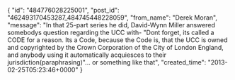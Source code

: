  {
   "id": "484776028225001",
   "post_id": "462493170453287_484745448228059",
   "from_name": "Derek Moran",
   "message": "In that 25-part series he did, David-Wynn Miller answered somebodys question regarding the UCC with- \"Dont forget, its called a CODE for a reason. Its a Code, because the Code is, that the UCC is owned and copyrighted by the Crown Corporation of the City of London England, and anybody using it automatically acquiesces to their jurisdiction(paraphrasing)\"... or something like that",
   "created_time": "2013-02-25T05:23:46+0000"
 }
